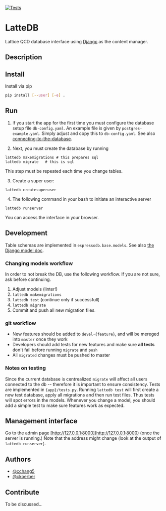 [![Tests](https://github.com/callat-qcd/lattedb/workflows/Tests/badge.svg)](https://github.com/callat-qcd/lattedb/actions)


# LatteDB

Lattice QCD database interface using [Django](https://docs.djangoproject.com/en/2.2/intro/tutorial01/) as the content manager.

## Description

## Install
Install via pip
```bash
pip install [--user] [-e] .
```

## Run
1. If you start the app for the first time you must configure the database setup file `db-config.yaml`.
An example file is given by `postgres-example.yaml`. Simply adjust and copy this to `db-config.yaml`.
See also [connecting-to-the-database](https://docs.djangoproject.com/en/2.2/ref/databases/#connecting-to-the-database).

2. Next, you must create the database by running
```
lattedb makemigrations # this prepares sql
lattedb migrate   # this is sql
```
This step must be repeated each time you change tables.

3. Create a super user:
```
lattedb createsuperuser
```

4. The following command in your bash to initiate an interactive server
```
lattedb runserver
```

You can access the interface in your browser.

## Development
Table schemas are implemented in `espressodb.base.models`.
See also [the Django model doc](https://docs.djangoproject.com/en/2.2/topics/db/models/).

### Changing models workflow
In order to not break the DB, use the following workflow.
If you are not sure, ask before continuing.

1. Adjust models (linter!)
2. `lattedb makemigrations`
3. `lattedb test` (continue only if successfull)
4. `lattedb migrate`
5. Commit and push all new migration files.

### git workflow
* New features should be added to `devel-{feature}`, and will be mereged into `master` once they work
* Developers should add tests for new features and make sure **all tests** don't fail before running `migrate` and `push`
* All `migrated` changes must be pushed to master

### Notes on testing
Since the current database is centrealized `migrate` will affect all users connected to the db -- therefore it is important to ensure consistency.
Tests are implemented in `{app}/tests.py`.
Running `lattedb test` will first create a new test database, apply all migrations and then run test files.
Thus tests will spot errors in the models.
Whenever you change a model, you should add a simple test to make sure features work as expected.


## Management interface
Go to the admin page [http://127.0.0.1:8000](http://127.0.0.1:8000) (once the server is running.)
Note that the address might change (look at the output of `lattedb runserver`).

## Authors
* [@cchang5](https://github.com/cchang5)
* [@ckoerber](https://github.com/ckoerber)

## Contribute
To be discussed...
